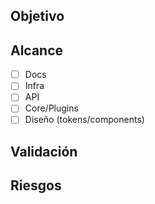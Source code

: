 ## Objetivo
<!-- Qué cambia y por qué -->

## Alcance
- [ ] Docs
- [ ] Infra
- [ ] API
- [ ] Core/Plugins
- [ ] Diseño (tokens/components)

## Validación
<!-- Cómo probaste; links a previews si aplica -->

## Riesgos
<!-- Impactos, rollback -->
